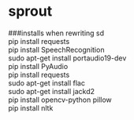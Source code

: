 # sprout

###installs when rewriting sd  
pip install requests  
pip install SpeechRecognition  
sudo apt-get install portaudio19-dev  
pip install PyAudio   
pip install requests    
sudo apt-get install flac   
sudo apt-get install jackd2   
pip install opencv-python pillow    
pip install nltk      
